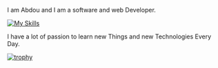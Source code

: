 I am Abdou and I am a software and web Developer.

[![My Skills](https://skillicons.dev/icons?i=c,cpp,py,django,js,html,css,bootstrap,react,java,vscode)](https://skillicons.dev)

I have a lot of passion to learn new Things and new Technologies Every Day.

[![trophy](https://github-profile-trophy.vercel.app/?username=AlCo2)](https://github.com/AlCo2/github-profile-trophy)
